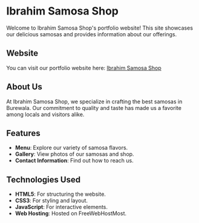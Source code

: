 # Ibrahim Samosa Shop

Welcome to Ibrahim Samosa Shop's portfolio website! This site showcases our delicious samosas and provides information about our offerings.

## Website

You can visit our portfolio website here: [Ibrahim Samosa Shop](https://ibrahimsamosashop.freewebhostmost.com/)

## About Us

At Ibrahim Samosa Shop, we specialize in crafting the best samosas in Burewala. Our commitment to quality and taste has made us a favorite among locals and visitors alike.

## Features

- **Menu**: Explore our variety of samosa flavors.
- **Gallery**: View photos of our samosas and shop.
- **Contact Information**: Find out how to reach us.

## Technologies Used

- **HTML5**: For structuring the website.
- **CSS3**: For styling and layout.
- **JavaScript**: For interactive elements.
- **Web Hosting**: Hosted on FreeWebHostMost.

